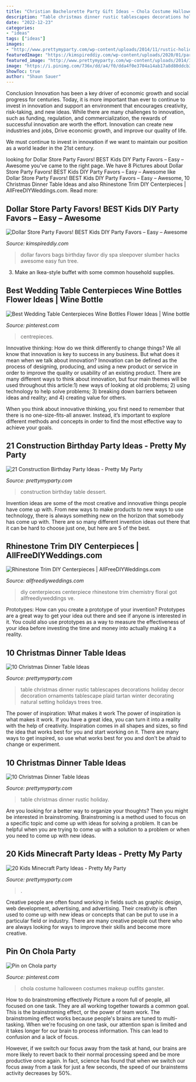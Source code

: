 ```yaml
---
title: "Christian Bachelorette Party Gift Ideas ~ Chola Costume Halloween Costumes Makeup Outfits Ganster"
description: "Table christmas dinner rustic tablescapes decorations holiday decor decoration ornaments tablescape plaid tartan winter decorating natural setting holidays trees tree"
date: "2022-12-23"
categories:
- "ideas"
tags: ["ideas"]
images:
- "http://www.prettymyparty.com/wp-content/uploads/2014/11/rustic-holiday-table.jpg"
featuredImage: "https://kimspireddiy.com/wp-content/uploads/2020/01/party-favors-dollar-store-eyelashes-4.jpg"
featured_image: "http://www.prettymyparty.com/wp-content/uploads/2014/11/rustic-holiday-table.jpg"
image: "https://i.pinimg.com/736x/dd/a4/f0/dda4f0e3704a14ab17a8d80ddcb37dae.jpg"
ShowToc: true
author: "Shaun Sauer"
---
```



Conclusion
Innovation has been a key driver of economic growth and social progress for centuries. Today, it is more important than ever to continue to invest in innovation and support an environment that encourages creativity, risk-taking, and new ideas.
While there are many challenges to innovation, such as funding, regulation, and commercialization, the rewards of successful innovation are worth the effort. Innovation can create new industries and jobs, Drive economic growth, and improve our quality of life.

We must continue to invest in innovation if we want to maintain our position as a world leader in the 21st century.

	

		
looking for Dollar Store Party Favors! BEST Kids DIY Party Favors – Easy – Awesome you've came to the right page. We have 8 Pictures about Dollar Store Party Favors! BEST Kids DIY Party Favors – Easy – Awesome like Dollar Store Party Favors! BEST Kids DIY Party Favors – Easy – Awesome, 10 Christmas Dinner Table Ideas and also Rhinestone Trim DIY Centerpieces | AllFreeDIYWeddings.com. Read more:
		
    
## Dollar Store Party Favors! BEST Kids DIY Party Favors – Easy – Awesome

<img loading=lazy src="https://kimspireddiy.com/wp-content/uploads/2020/01/party-favors-dollar-store-eyelashes-4.jpg" onerror="this.onerror=null;this.src='https://tse2.mm.bing.net/th?id=OIP.4EixPX38cgvXCBP8griu6AHaJ4&amp;pid=15.1';" alt="Dollar Store Party Favors! BEST Kids DIY Party Favors – Easy – Awesome">

_Source: kimspireddiy.com_

>dollar favors bags birthday favor diy spa sleepover slumber hacks awesome easy fun tree. 

	

3. Make an Ikea-style buffet with some common household supplies.

    
## Best Wedding Table Centerpieces Wine Bottles Flower Ideas | Wine Bottle

<img loading=lazy src="https://i.pinimg.com/originals/2c/28/58/2c28586a02ac50558de2db109e65bbe3.jpg" onerror="this.onerror=null;this.src='https://tse3.mm.bing.net/th?id=OIP.mnC4p_KnBRQTCf-JOaH-rQAAAA&amp;pid=15.1';" alt="Best Wedding Table Centerpieces Wine Bottles Flower Ideas | Wine bottle">

_Source: pinterest.com_

>centrepieces. 

	

Innovative thinking: How do we think differently to change things?
We all know that innovation is key to success in any business. But what does it mean when we talk about innovation?
Innovation can be defined as the process of designing, producing, and using a new product or service in order to improve the quality or usability of an existing product. There are many different ways to think about innovation, but four main themes will be used throughout this article:1) new ways of looking at old problems; 2) using technology to help solve problems; 3) breaking down barriers between ideas and reality; and 4) creating value for others. 

When you think about innovative thinking, you first need to remember that there is no one-size-fits-all answer. Instead, it’s important to explore different methods and concepts in order to find the most effective way to achieve your goals.

    
## 21 Construction Birthday Party Ideas - Pretty My Party

<img loading=lazy src="https://www.prettymyparty.com/wp-content/uploads/2017/07/construction-party-ideas-dessert-table.jpg" onerror="this.onerror=null;this.src='https://tse2.mm.bing.net/th?id=OIP.FNiygM3jkBkMzPpRjGd0IgHaJ4&amp;pid=15.1';" alt="21 Construction Birthday Party Ideas - Pretty My Party">

_Source: prettymyparty.com_

>construction birthday table dessert. 

	

Invention ideas are some of the most creative and innovative things people have come up with. From new ways to make products to new ways to use technology, there is always something new on the horizon that somebody has come up with. There are so many different invention ideas out there that it can be hard to choose just one, but here are 5 of the best.

    
## Rhinestone Trim DIY Centerpieces | AllFreeDIYWeddings.com

<img loading=lazy src="https://irepo.primecp.com/2016/02/254939/rhinestone-trim-diy-centerpiece_ExtraLarge1000_ID-1409248.jpg?v=1409248" onerror="this.onerror=null;this.src='https://tse4.mm.bing.net/th?id=OIP.LfjycZF4-i6VLl-mgHGRJgHaLH&amp;pid=15.1';" alt="Rhinestone Trim DIY Centerpieces | AllFreeDIYWeddings.com">

_Source: allfreediyweddings.com_

>diy centerpieces centerpiece rhinestone trim chemistry floral got allfreediyweddings ve. 

	

Prototypes: How can you create a prototype of your invention?
Prototypes are a great way to get your idea out there and see if anyone is interested in it. You could also use prototypes as a way to measure the effectiveness of your idea before investing the time and money into actually making it a reality.

    
## 10 Christmas Dinner Table Ideas

<img loading=lazy src="http://www.prettymyparty.com/wp-content/uploads/2014/11/rustic-holiday-table.jpg" onerror="this.onerror=null;this.src='https://tse4.mm.bing.net/th?id=OIP.XeBN0ijR-wYViSa3eiliKgHaLH&amp;pid=15.1';" alt="10 Christmas Dinner Table Ideas">

_Source: prettymyparty.com_

>table christmas dinner rustic tablescapes decorations holiday decor decoration ornaments tablescape plaid tartan winter decorating natural setting holidays trees tree. 

	

The power of inspiration: What makes it work
The power of inspiration is what makes it work. If you have a great idea, you can turn it into a reality with the help of creativity. Inspiration comes in all shapes and sizes, so find the idea that works best for you and start working on it. There are many ways to get inspired, so use what works best for you and don't be afraid to change or experiment.

    
## 10 Christmas Dinner Table Ideas

<img loading=lazy src="https://www.prettymyparty.com/wp-content/uploads/2014/11/rustic-holiday-table.jpg" onerror="this.onerror=null;this.src='https://tse3.mm.bing.net/th?id=OIP.f6_HlUGtuN-_12HW8v5SdQHaLH&amp;pid=15.1';" alt="10 Christmas Dinner Table Ideas">

_Source: prettymyparty.com_

>table christmas dinner rustic holiday. 

	

Are you looking for a better way to organize your thoughts? Then you might be interested in brainstroming. Brainstroming is a method used to focus on a specific topic and come up with ideas for solving a problem. It can be helpful when you are trying to come up with a solution to a problem or when you need to come up with new ideas.

    
## 20 Kids Minecraft Party Ideas - Pretty My Party

<img loading=lazy src="https://www.prettymyparty.com/wp-content/uploads/2017/06/minecraft-tnt-birthday-cake.jpg" onerror="this.onerror=null;this.src='https://tse1.mm.bing.net/th?id=OIP.Nf86K4GDwO6erSl9Yl5JygHaJ3&amp;pid=15.1';" alt="20 Kids Minecraft Party Ideas - Pretty My Party">

_Source: prettymyparty.com_

>. 

	

Creative people are often found working in fields such as graphic design, web development, advertising, and advertising. Their creativity is often used to come up with new ideas or concepts that can be put to use in a particular field or industry. There are many creative people out there who are always looking for ways to improve their skills and become more creative.

    
## Pin On Chola Party

<img loading=lazy src="https://i.pinimg.com/736x/dd/a4/f0/dda4f0e3704a14ab17a8d80ddcb37dae.jpg" onerror="this.onerror=null;this.src='https://tse4.mm.bing.net/th?id=OIP.1_dGCJObuhvii_hqpUW4NwHaFA&amp;pid=15.1';" alt="Pin on Chola party">

_Source: pinterest.com_

>chola costume halloween costumes makeup outfits ganster. 

	

How to do brainstroming effectively
Picture a room full of people, all focused on one task. They are all working together towards a common goal. This is the brainstroming effect, or the power of team work.
The brainstroming effect works because people's brains are tuned to multi-tasking. When we're focusing on one task, our attention span is limited and it takes longer for our brain to process information. This can lead to confusion and a lack of focus.

However, if we switch our focus away from the task at hand, our brains are more likely to revert back to their normal processing speed and be more productive once again. In fact, science has found that when we switch our focus away from a task for just a few seconds, the speed of our brainstems activity decreases by 50%.


